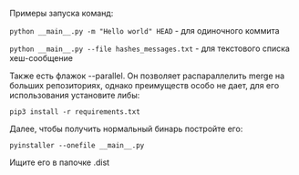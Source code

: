 Примеры запуска команд:

`python __main__.py -m "Hello world" HEAD` - для одиночного коммита

`python __main__.py --file hashes_messages.txt` - для текстового списка хеш-сообщение

Также есть флажок --parallel. Он позволяет распараллелить merge на больших репозиториях, однако преимуществ особо не дает,
для его использования установите либы:

`pip3 install -r requirements.txt`

Далее, чтобы получить нормальный бинарь постройте его:

`pyinstaller --onefile __main__.py `

Ищите его в папочке .dist 